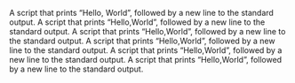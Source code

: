 A script that prints “Hello, World”, followed by a new line to the standard output.
A script that prints “Hello,World”, followed by a new line to the standard output.
A script that prints “Hello,World”, followed by a new line to the standard output.
A script that prints “Hello,World”, followed by a new line to the standard output.
A script that prints “Hello,World”, followed by a new line to the standard output.
A script that prints “Hello,World”, followed by a new line to the standard output.
